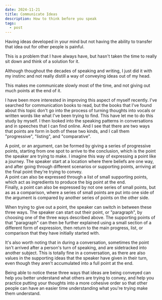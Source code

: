 ```yaml
---
date: 2024-11-21
title: Communicate Ideas
description: How to think before you speak
tags:
  - post
---
```


Having ideas developed in your mind but not having the ability to transfer that idea out for other people is painful.

This is a problem that I have always have, but hasn't taken the time to really sit down and think of a solution for it.

Although thoughout the decades of speaking and writing, I just did it with my instinc and not really distill a way of conveying ideas out of my head.

This makes me communicate slowly most of the time, and not giving out much points at the end of it.

I have been more interested in improving this aspect of myself recently.
I've searched for communication books to read, but the books that I've found about this topic don't go into the process of turning thoughts into vocals or written words like what I've been trying to find.
This have let me to do this study by myself.
I then looked into the speaking patterns in conversations and in speeches that I can find online.
And I see that there are two ways that points are form in both of these two kinds, and I call them "progressive", "listing", and "comparative".

A point, or an argument, can be formed by giving a series of progressive points, starting from one spot to arrive to the conclusion, which is the point the speaker are trying to make. 
I imagine this way of expressing a point like a journey.
The speaker start at a location where there beliefs are one way, and after going through different scenarios or supporting points, arriving at the final point they're trying to convey.\
A point can also be expressed through a list of small supporting points, which act as ingredients to produce the big point at the end. \
Finally, a point can also be expressed by not one series of small points, but as as a comparison, where a series of small points are put into one side of the argument is compared by another series of points on the other side.

When trying to give out a point, the speaker can switch in between these three ways. The speaker can start out their point, or "paragraph", by choosing one of the three ways described above. The supporting points of that "paragraph" can then be further explained using a small section of a different form of expression, then return to the main progress, list, or comparison that they have initially started with.

It's also worth noting that in during a conversation, sometimes the point isn't arrived after a person's turn of speaking, and are sidetracked into another subject.
This is totally fine in a conversation, as there are also values in the supporting ideas that the speaker have given in their turn, even though they aren't accumulated into a full point at the end.

Being able to notice these three ways that ideas are being conveyed can help you better understand what others are trying to convey, and help you practice putting your thoughts into a more cohesive order so that other people can have an easier time understanding what you're trying make them understand.
